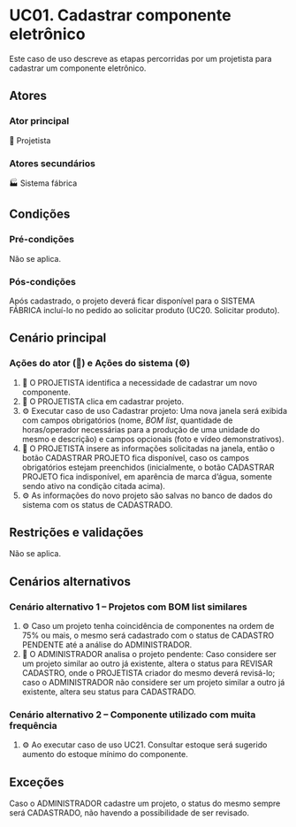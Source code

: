 # UC01. Cadastrar componente eletrônico

Este caso de uso descreve as etapas percorridas por um projetista para cadastrar um componente eletrônico.

## Atores
### Ator principal
📐 Projetista

### Atores secundários
🏭 Sistema fábrica

## Condições
### Pré-condições
Não se aplica.

### Pós-condições
Após cadastrado, o projeto deverá ficar disponível para o SISTEMA FÁBRICA incluí-lo no pedido ao solicitar produto (UC20. Solicitar produto).

## Cenário principal
### Ações do ator (📐) e Ações do sistema (⚙️)
1. 📐 O PROJETISTA identifica a necessidade de cadastrar um novo componente.
2. 📐 O PROJETISTA clica em cadastrar projeto.
3. ⚙️ Executar caso de uso Cadastrar projeto: Uma nova janela será exibida com campos obrigatórios (nome, _BOM list_, quantidade de horas/operador necessárias para a produção de uma unidade do mesmo e descrição) e campos opcionais (foto e vídeo demonstrativos).
4. 📐 O PROJETISTA insere as informações solicitadas na janela, então o botão CADASTRAR PROJETO fica disponível, caso os campos obrigatórios estejam preenchidos (inicialmente, o botão CADASTRAR PROJETO fica indisponível, em aparência de marca d’água, somente sendo ativo na condição citada acima).
5. ⚙️ As informações do novo projeto são salvas no banco de dados do sistema com os status de CADASTRADO.

## Restrições e validações
Não se aplica.

## Cenários alternativos
### Cenário alternativo 1 – Projetos com BOM list similares
1. ⚙️ Caso um projeto tenha coincidência de componentes na ordem de 75% ou mais, o mesmo será cadastrado com o status de CADASTRO PENDENTE até a análise do ADMINISTRADOR.
2. 📐 O ADMINISTRADOR analisa o projeto pendente: Caso considere ser um projeto similar ao outro já existente, altera o status para REVISAR CADASTRO, onde o PROJETISTA criador do mesmo deverá revisá-lo; caso o ADMINISTRADOR não considere ser um projeto similar a outro já existente, altera seu status para CADASTRADO.

### Cenário alternativo 2 – Componente utilizado com muita frequência
1. ⚙️ Ao executar caso de uso UC21. Consultar estoque será sugerido aumento do estoque mínimo do componente.

## Exceções
Caso o ADMINISTRADOR cadastre um projeto, o status do mesmo sempre será CADASTRADO, não havendo a possibilidade de ser revisado.
